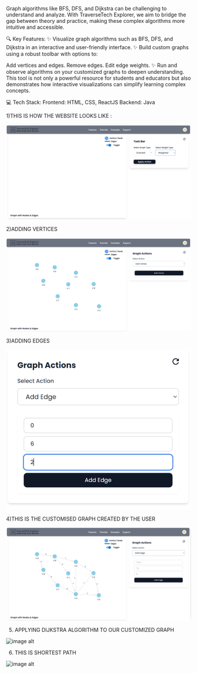 Graph algorithms like BFS, DFS, and Dijkstra can be challenging to understand and analyze. With TraverseTech Explorer, we aim to bridge the gap between theory and practice, making these complex algorithms more intuitive and accessible.

🔍 Key Features:
✨ Visualize graph algorithms such as BFS, DFS, and Dijkstra in an interactive and user-friendly interface.
✨ Build custom graphs using a robust toolbar with options to:

Add vertices and edges.
Remove edges.
Edit edge weights.
✨ Run and observe algorithms on your customized graphs to deepen understanding.
This tool is not only a powerful resource for students and educators but also demonstrates how interactive visualizations can simplify learning complex concepts.

💻 Tech Stack:
Frontend: HTML, CSS, ReactJS
Backend: Java


1)THIS IS HOW THE WEBSITE LOOKS LIKE : 


![image alt](https://github.com/Aarsh-s-Lal/TraverseTechExplorer/blob/d69e18b58d15b223918d964b907a5f794f1347ea/images/front.png)


2)ADDING VERTICES


![image alt](https://github.com/Aarsh-s-Lal/TraverseTechExplorer/blob/da0dc31f07220c17989194af75da1f78e08d767b/images/addVertices.png)



3)ADDING  EDGES



![image alt](https://github.com/Aarsh-s-Lal/TraverseTechExplorer/blob/1832a272d4394a636729ce33041c85c885fb573c/images/addEdges.png)




4)THIS IS  THE  CUSTOMISED GRAPH CREATED BY THE USER



![image alt](https://github.com/Aarsh-s-Lal/TraverseTechExplorer/blob/ee543ab990c7a49398daebc38551b95dcc1bc1c1/images/Graph.png)



5) APPLYING  DIJKSTRA ALGORITHM TO OUR CUSTOMIZED GRAPH


 ![image alt]()




6) THIS IS SHORTEST PATH



![image alt]()
